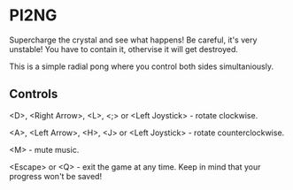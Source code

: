 # PI2NG

Supercharge the crystal and see what happens! Be careful, it's very unstable!
You have to contain it, othervise it will get destroyed.

This is a simple radial pong where you control both sides simultaniously.


## Controls

\<D\>, \<Right Arrow\>, \<L\>, \<;\> or \<Left Joystick\> - rotate clockwise.

\<A\>, \<Left Arrow\>, \<H\>, \<J\> or \<Left Joystick\> - rotate
counterclockwise.

\<M\> - mute music.

\<Escape\> or \<Q\> - exit the game at any time. Keep in mind that your
progress won't be saved!

